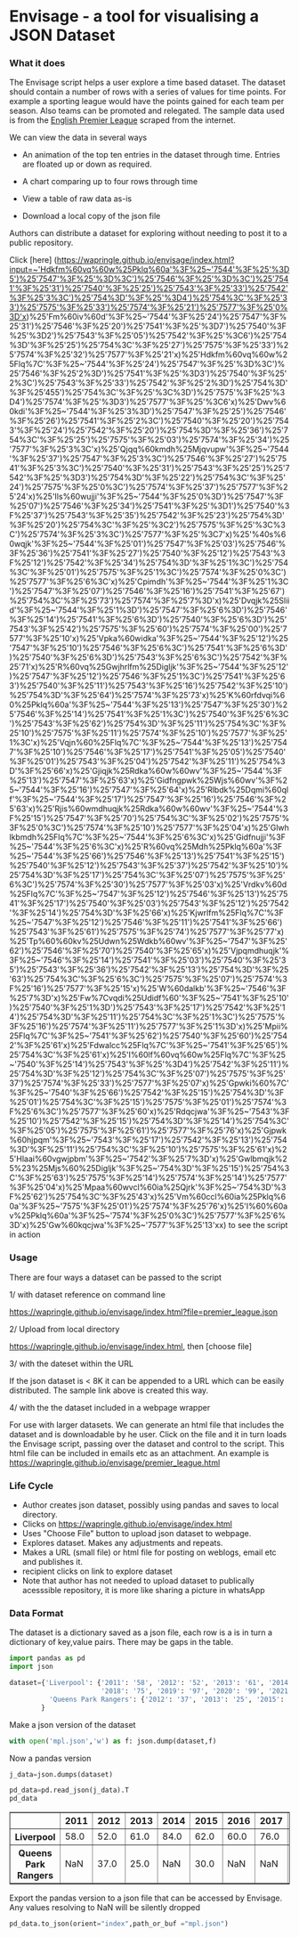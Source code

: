 # Envisage - a tool for visualising a JSON Dataset

### What it does

The Envisage script helps a user explore a time based dataset. The dataset should contain a number of rows with a series of values for time points. For example a sporting league would have the points gained for each team per season. Also teams can be promoted and relegated. The sample data used is from the [English Premier League](https://www.premierleague.com/) scraped from the internet.

We can view the data in several ways

- An animation of the top ten entries in the dataset through time. Entries are floated up or down as required.

- A chart comparing up to four rows through time

- View a table of raw data as-is

- Download a local copy  of the json file

Authors can distribute a dataset for exploring without needing to post it to a public repository.

Click [here] (https://wapringle.github.io/envisage/index.html?input=~'Hdkfm%60vq%60w%25Pklq%60a'%3F%25~'7544'%3F%25'%3D5')%25'7547'%3F%25'%3D%3C')%25'7546'%3F%25'%3D%3C')%25'7541'%3F%25'31')%25'7540'%3F%25'25')%25'7543'%3F%25'33')%25'7542'%3F%25'3%3C')%25'754%3D'%3F%25'%3D4')%25'754%3C'%3F%25'33')%25'7575'%3F%25'33')%25'7574'%3F%25'21')%25'7577'%3F%25'0%3D'x)%25'Fm%60iv%60d'%3F%25~'7544'%3F%25'24')%25'7547'%3F%25'31')%25'7546'%3F%25'20')%25'7541'%3F%25'%3D7')%25'7540'%3F%25'%3D2')%25'7543'%3F%25'05')%25'7542'%3F%25'%3C6')%25'754%3D'%3F%25'25')%25'754%3C'%3F%25'27')%25'7575'%3F%25'33')%25'7574'%3F%25'32')%25'7577'%3F%25'21'x)%25'Hdkfm%60vq%60w%25Flq%7C'%3F%25~'7544'%3F%25'24')%25'7547'%3F%25'%3D%3C')%25'7546'%3F%25'2%3D')%25'7541'%3F%25'%3D3')%25'7540'%3F%25'2%3C')%25'7543'%3F%25'33')%25'7542'%3F%25'2%3D')%25'754%3D'%3F%25'455')%25'754%3C'%3F%25'%3C%3D')%25'7575'%3F%25'%3D4')%25'7574'%3F%25'%3D3')%25'7577'%3F%25'%3C6'x)%25'Dwv%60kdi'%3F%25~'7544'%3F%25'3%3D')%25'7547'%3F%25'25')%25'7546'%3F%25'26')%25'7541'%3F%25'2%3C')%25'7540'%3F%25'20')%25'7543'%3F%25'24')%25'7542'%3F%25'20')%25'754%3D'%3F%25'36')%25'754%3C'%3F%25'25')%25'7575'%3F%25'03')%25'7574'%3F%25'34')%25'7577'%3F%25'3%3C'x)%25'Qjqq%60kmdh%25Mjqvupw'%3F%25~'7544'%3F%25'37')%25'7547'%3F%25'3%3C')%25'7546'%3F%25'27')%25'7541'%3F%25'3%3C')%25'7540'%3F%25'31')%25'7543'%3F%25'25')%25'7542'%3F%25'%3D3')%25'754%3D'%3F%25'22')%25'754%3C'%3F%25'24')%25'7575'%3F%25'0%3C')%25'7574'%3F%25'37')%25'7577'%3F%25'24'x)%25'Ils%60wujji'%3F%25~'7544'%3F%25'0%3D')%25'7547'%3F%25'07')%25'7546'%3F%25'34')%25'7541'%3F%25'%3D1')%25'7540'%3F%25'37')%25'7543'%3F%25'35')%25'7542'%3F%25'23')%25'754%3D'%3F%25'20')%25'754%3C'%3F%25'%3C2')%25'7575'%3F%25'%3C%3C')%25'7574'%3F%25'3%3C')%25'7577'%3F%25'%3C7'x)%25'%40s%60wqjk'%3F%25~'7544'%3F%25'01')%25'7547'%3F%25'03')%25'7546'%3F%25'36')%25'7541'%3F%25'27')%25'7540'%3F%25'12')%25'7543'%3F%25'12')%25'7542'%3F%25'34')%25'754%3D'%3F%25'1%3C')%25'754%3C'%3F%25'01')%25'7575'%3F%25'1%3C')%25'7574'%3F%25'0%3C')%25'7577'%3F%25'6%3C'x)%25'Cpimdh'%3F%25~'7544'%3F%25'1%3C')%25'7547'%3F%25'07')%25'7546'%3F%25'16')%25'7541'%3F%25'67')%25'754%3C'%3F%25'73')%25'7574'%3F%25'7%3D'x)%25'Dvqjk%25Sliid'%3F%25~'7544'%3F%25'1%3D')%25'7547'%3F%25'6%3D')%25'7546'%3F%25'14')%25'7541'%3F%25'6%3D')%25'7540'%3F%25'6%3D')%25'7543'%3F%25'42')%25'7575'%3F%25'60')%25'7574'%3F%25'00')%25'7577'%3F%25'10'x)%25'Vpka%60widka'%3F%25~'7544'%3F%25'12')%25'7547'%3F%25'10')%25'7546'%3F%25'6%3C')%25'7541'%3F%25'6%3D')%25'7540'%3F%25'6%3D')%25'7543'%3F%25'6%3C')%25'7542'%3F%25'71'x)%25'R%60vq%25Gwjhrlfm%25Digljk'%3F%25~'7544'%3F%25'12')%25'7547'%3F%25'12')%25'7546'%3F%25'1%3C')%25'7541'%3F%25'63')%25'7540'%3F%25'11')%25'7543'%3F%25'16')%25'7542'%3F%25'10')%25'754%3D'%3F%25'64')%25'7574'%3F%25'73'x)%25'K%60rfdvqi%60%25Pklq%60a'%3F%25~'7544'%3F%25'13')%25'7547'%3F%25'30')%25'7546'%3F%25'14')%25'7541'%3F%25'1%3C')%25'7540'%3F%25'6%3C')%25'7543'%3F%25'62')%25'754%3D'%3F%25'11')%25'754%3C'%3F%25'10')%25'7575'%3F%25'11')%25'7574'%3F%25'10')%25'7577'%3F%25'1%3C'x)%25'Vqjn%60%25Flq%7C'%3F%25~'7544'%3F%25'13')%25'7547'%3F%25'10')%25'7546'%3F%25'17')%25'7541'%3F%25'05')%25'7540'%3F%25'01')%25'7543'%3F%25'04')%25'7542'%3F%25'11')%25'754%3D'%3F%25'66'x)%25'Gjiqjk%25Rdka%60w%60wv'%3F%25~'7544'%3F%25'13')%25'7547'%3F%25'63'x)%25'Gidfngpwk%25Wjs%60wv'%3F%25~'7544'%3F%25'16')%25'7547'%3F%25'64'x)%25'Rlbdk%25Dqmi%60qlf'%3F%25~'7544'%3F%25'17')%25'7547'%3F%25'16')%25'7546'%3F%25'63'x)%25'Rjis%60wmdhuqjk%25Rdka%60w%60wv'%3F%25~'7544'%3F%25'15')%25'7547'%3F%25'70')%25'754%3C'%3F%25'02')%25'7575'%3F%25'0%3C')%25'7574'%3F%25'10')%25'7577'%3F%25'04'x)%25'Glwhlkbmdh%25Flq%7C'%3F%25~'7544'%3F%25'6%3C'x)%25'Gidfnujji'%3F%25~'7544'%3F%25'6%3C'x)%25'R%60vq%25Mdh%25Pklq%60a'%3F%25~'7544'%3F%25'66')%25'7546'%3F%25'13')%25'7541'%3F%25'15')%25'7540'%3F%25'12')%25'7543'%3F%25'37')%25'7542'%3F%25'10')%25'754%3D'%3F%25'17')%25'754%3C'%3F%25'07')%25'7575'%3F%25'6%3C')%25'7574'%3F%25'30')%25'7577'%3F%25'03'x)%25'Vrdkv%60d%25Flq%7C'%3F%25~'7547'%3F%25'12')%25'7546'%3F%25'13')%25'7541'%3F%25'17')%25'7540'%3F%25'03')%25'7543'%3F%25'12')%25'7542'%3F%25'14')%25'754%3D'%3F%25'66'x)%25'Kjwrlfm%25Flq%7C'%3F%25~'7547'%3F%25'12')%25'7546'%3F%25'11')%25'7541'%3F%25'66')%25'7543'%3F%25'61')%25'7575'%3F%25'74')%25'7577'%3F%25'77'x)%25'Tp%60%60kv%25Udwn%25Wdkb%60wv'%3F%25~'7547'%3F%25'62')%25'7546'%3F%25'70')%25'7540'%3F%25'65'x)%25'Vjpqmdhuqjk'%3F%25~'7546'%3F%25'14')%25'7541'%3F%25'03')%25'7540'%3F%25'35')%25'7543'%3F%25'36')%25'7542'%3F%25'13')%25'754%3D'%3F%25'63')%25'754%3C'%3F%25'6%3C')%25'7575'%3F%25'07')%25'7574'%3F%25'16')%25'7577'%3F%25'15'x)%25'W%60dalkb'%3F%25~'7546'%3F%25'7%3D'x)%25'Fw%7Cvqdi%25Udidf%60'%3F%25~'7541'%3F%25'10')%25'7540'%3F%25'1%3D')%25'7543'%3F%25'17')%25'7542'%3F%25'14')%25'754%3D'%3F%25'11')%25'754%3C'%3F%25'1%3C')%25'7575'%3F%25'16')%25'7574'%3F%25'11')%25'7577'%3F%25'1%3D'x)%25'Mpii%25Flq%7C'%3F%25~'7541'%3F%25'62')%25'7540'%3F%25'60')%25'7542'%3F%25'61'x)%25'Fdwalcc%25Flq%7C'%3F%25~'7541'%3F%25'65')%25'754%3C'%3F%25'61'x)%25'I%60lf%60vq%60w%25Flq%7C'%3F%25~'7540'%3F%25'14')%25'7543'%3F%25'%3D4')%25'7542'%3F%25'11')%25'754%3D'%3F%25'12')%25'754%3C'%3F%25'07')%25'7575'%3F%25'37')%25'7574'%3F%25'33')%25'7577'%3F%25'07'x)%25'Gpwki%60%7C'%3F%25~'7540'%3F%25'66')%25'7542'%3F%25'15')%25'754%3D'%3F%25'01')%25'754%3C'%3F%25'15')%25'7575'%3F%25'01')%25'7574'%3F%25'6%3C')%25'7577'%3F%25'60'x)%25'Rdqcjwa'%3F%25~'7543'%3F%25'10')%25'7542'%3F%25'15')%25'754%3D'%3F%25'14')%25'754%3C'%3F%25'05')%25'7575'%3F%25'61')%25'7577'%3F%25'76'x)%25'Gjpwk%60hjpqm'%3F%25~'7543'%3F%25'17')%25'7542'%3F%25'13')%25'754%3D'%3F%25'11')%25'754%3C'%3F%25'10')%25'7575'%3F%25'61'x)%25'Hlaai%60vgwjpbm'%3F%25~'7542'%3F%25'7%3D'x)%25'Gwlbmqjk%25%23%25Mjs%60%25Digljk'%3F%25~'754%3D'%3F%25'15')%25'754%3C'%3F%25'63')%25'7575'%3F%25'14')%25'7574'%3F%25'14')%25'7577'%3F%25'04'x)%25'Mpaa%60wvcl%60ia%25Qjrk'%3F%25~'754%3D'%3F%25'62')%25'754%3C'%3F%25'43'x)%25'Vm%60ccl%60ia%25Pklq%60a'%3F%25~'7575'%3F%25'01')%25'7574'%3F%25'76'x)%25'I%60%60av%25Pklq%60a'%3F%25~'7574'%3F%25'0%3C')%25'7577'%3F%25'6%3D'x)%25'Gw%60kqcjwa'%3F%25~'7577'%3F%25'13'xx) to see the script in action

### Usage
 There are four ways a dataset can be passed to the  script
 
 1/ with dataset reference on command line
 
 https://wapringle.github.io/envisage/index.html?file=premier_league.json
 
 2/ Upload from local directory
 
 https://wapringle.github.io/envisage/index.html, then [choose file]
 
 3/ with the dateset within the URL
 
 If the json dataset is < 8K it can be appended to a URL which can be easily distributed. The sample link above is created this way.
 
 4/ with the the dataset included in a webpage wrapper
 
For use with larger datasets. 
We can generate an html file that includes the dataset and is downloadable by he user. Click on the file and it in turn loads the Envisage script, passing over the dataset and control to the script. This html file  can be included in emails etc as an attachment. An example is  https://wapringle.github.io/envisage/premier_league.html 
 
### Life Cycle 

- Author creates json dataset, possibly using pandas and saves to local directory.
- Clicks on https://wapringle.github.io/envisage/index.html 
- Uses "Choose File" button to upload json dataset to webpage.
- Explores dataset. Makes any adjustments and repeats.
- Makes a URL (small file) or html file for posting on weblogs, email etc and publishes it.
- recipient clicks on link to explore dataset 
- Note that author has not needed to upload dataset to publically acesssible repository, it is more like sharing a picture in whatsApp

### Data Format
The dataset is a dictionary saved as a json file, each row is a is in turn a dictionary of
key,value pairs. There may be gaps in the table. 





```python
import pandas as pd
import json
```


```python
dataset={'Liverpool': {'2011': '58', '2012': '52', '2013': '61', '2014': '84', '2015': '62', '2016': '60', '2017': '76',
                       '2018': '75', '2019': '97', '2020': '99', '2021': '69', '2022': '92'},
          'Queens Park Rangers': {'2012': '37', '2013': '25', '2015': '30'},
        }
```

Make a json version of the dataset


```python
with open('mpl.json','w') as f: json.dump(dataset,f)
```

Now a pandas version


```python
j_data=json.dumps(dataset)

pd_data=pd.read_json(j_data).T
pd_data
```




<div>
<style scoped>
    .dataframe tbody tr th:only-of-type {
        vertical-align: middle;
    }

    .dataframe tbody tr th {
        vertical-align: top;
    }

    .dataframe thead th {
        text-align: right;
    }
</style>
<table border="1" class="dataframe">
  <thead>
    <tr style="text-align: right;">
      <th></th>
      <th>2011</th>
      <th>2012</th>
      <th>2013</th>
      <th>2014</th>
      <th>2015</th>
      <th>2016</th>
      <th>2017</th>
      <th>2018</th>
      <th>2019</th>
      <th>2020</th>
      <th>2021</th>
      <th>2022</th>
    </tr>
  </thead>
  <tbody>
    <tr>
      <th>Liverpool</th>
      <td>58.0</td>
      <td>52.0</td>
      <td>61.0</td>
      <td>84.0</td>
      <td>62.0</td>
      <td>60.0</td>
      <td>76.0</td>
      <td>75.0</td>
      <td>97.0</td>
      <td>99.0</td>
      <td>69.0</td>
      <td>92.0</td>
    </tr>
    <tr>
      <th>Queens Park Rangers</th>
      <td>NaN</td>
      <td>37.0</td>
      <td>25.0</td>
      <td>NaN</td>
      <td>30.0</td>
      <td>NaN</td>
      <td>NaN</td>
      <td>NaN</td>
      <td>NaN</td>
      <td>NaN</td>
      <td>NaN</td>
      <td>NaN</td>
    </tr>
  </tbody>
</table>
</div>



Export the pandas version to a json file that can be accessed by Envisage. Any values resolving to NaN will be silently dropped



```python
pd_data.to_json(orient="index",path_or_buf ="mpl.json")
```


```python

```
